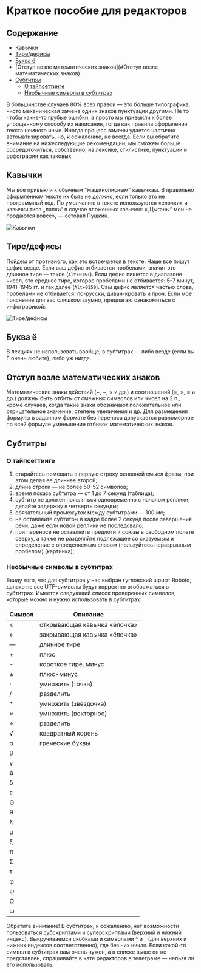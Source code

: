 # Краткое пособие для редакторов

## Содержание
* [Кавычки](#Кавычки)
* [Тире/дефисы](#Тиредефисы)
* [Буква ё](#Буква-ё)
* [Отступ возле математических знаков](#Отступ возле математических знаков)
* [Субтитры](#Субтитры)
   * [О тайпсеттинге](#О-тайпсеттинге)
   * [Необычные символы в субтитрах](#Необычные-символы-в-субтитрах)

В большинстве случаев 80% всех правок — это больше типографика, чисто
механическая замена одних знаков пунктуации другими. Не то чтобы какие-то грубые
ошибки, а просто мы привыкли к более упрощенному способу их написания, тогда как
правила оформления текста немного иные. Иногда процесс замены удается частично
автоматизировать, но, к сожалению, не всегда. Если вы обратите внимание на
нижеследующие рекомендации, мы сможем больше сосредоточиться, собственно, на
лексике, стилистике, пунктуации и орфографии как таковых.

## Кавычки
Мы все привыкли к обычным "машинописным" кавычкам. В правильно оформленном
тексте их быть не должно, если только это не программный код. По умолчанию в
тексте используются «елочки» и кавычки типа „лапки“ в случае вложенных кавычек:
«„Цыганы“ мои не продаются вовсе», — сетовал Пушкин.

![Кавычки](https://raw.githubusercontent.com/kursomir/guides/master/img/editor/quotes.png)

## Тире/дефисы

Пойдем от противного, как это встречается в тексте. Чаще все пишут дефис везде.
Если ваш дефис отбивается пробелами, значит это длинное тире — такое (`Alt+0151`).
Если дефис пишется в диапазоне чисел, это среднее тире, которое пробелами не
отбивается: 5–7 минут, 1941–1945 гг. и так далее (`Alt+0150`). Сам дефис является
частью слова, пробелами не отбивается: по-русски, диван-кровать и проч. Если мое
пояснение для вас слишком заумно, предлагаю ознакомиться с инфографикой:

![Тире/дефисы](https://raw.githubusercontent.com/kursomir/guides/master/img/editor/dashes.png)

## Буква ё

В лекциях не использовать вообще, в субтитрах — либо везде (если вы Ё очень
любите), либо уж нигде.

## Отступ возле математических знаков
Математические знаки действий (+, −, × и др.) и соотношений (=, >, ≈ и др.)
должны быть отбиты от смежных символов или чисел на 2 п., кроме случаев,
когда такие знаки обозначают положительное или отрицательное значение, степень
увеличения и др. Для размещения формулы в заданном формате без переноса
допускается равномерное по всей формуле уменьшение отбивок математических знаков.

## Субтитры

### О тайпсеттинге
1.	старайтесь помещать в первую строку основной смысл фразы, при этом делая ее длиннее второй;
2.	длина строки — не более 50-52 символов;
3.	время показа субтитра — от 1 до 7 секунд (таблица);
4.	субтитр не должен появляться одновременно с началом реплики, делайте задержку в четверть секунды;
5.	обязательный промежуток между субтитрами — 100 мс;
6.	не оставляйте субтитры в кадре более 2 секунд после завершения речи, даже если новой реплики не последовало;
7.	при переносе не оставляйте предлоги и союзы в свободном полете сверху, а также не разделяйте подлежащее со сказуемым и определение с определяемым словом (пользуйтесь неразрывным пробелом) (картинка);

### Необычные символы в субтитрах

Ввиду того, что для субтитров у нас выбран гугловский шрифт Roboto, далеко не все UTF-символы будут корректно отображаться в субтитрах.
Имеется следующий список проверенных символов, которые можно и нужно использовать в субтитрах:

| Символ | Описание |
| ------ | ------ |
| « | открывающая кавычка «ёлочка» |
| » | закрывающая кавычка «ёлочка» |
| — | длинное тире |
| + | плюс |
| - | короткое тире, минус |
| ± | плюс-минус |
| · | умножить (точка) |
| / | разделить |
| * | умножить (звёздочка) |
| × | умножить (векторное) |
| ÷ | разделить |
| √ | квадратный корень |
| α | греческие буквы |
| β | |
| γ | |
| Δ | |
| δ | |
| ε | |
| Θ | |
| θ | |
| λ | |
| μ | |
| ξ | |
| π | |
| Σ | |
| τ | |
| φ | |
| ψ | |
| Ω | |
| ω | |

Обратите внимание! В субтитрах, к сожалению, нет возможности пользоваться субскриптами и суперскриптами (верхний и нижний индекс). Выкручиваемся скобками и символами ^ и _ (для верхних и нижних индексов соответственно), где без них никак.
Если какой-то символ в субтитрах вам очень нужен, а в списке выше он не представлен, спрашивайте в чате редакторов в телеграме — нельзя ли его использовать.
